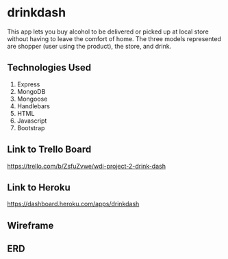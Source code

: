 # drinkdash
This app lets you buy alcohol to be delivered or picked up at local store without having to leave the comfort of home. 
The three models represented are shopper (user using the product), the store, and drink.

## Technologies Used
1. Express
2. MongoDB
3. Mongoose
4. Handlebars
5. HTML
6. Javascript
7. Bootstrap

## Link to Trello Board
https://trello.com/b/ZsfuZvwe/wdi-project-2-drink-dash

## Link to Heroku
https://dashboard.heroku.com/apps/drinkdash
## Wireframe

## ERD



